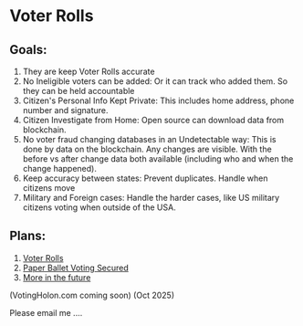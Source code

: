 # Voter Rolls  


## Goals:
1. They are keep Voter Rolls accurate
1. No Ineligible voters can be added: Or it can track who added them. So they can be held accountable
1. Citizen's Personal Info Kept Private: This includes home address, phone number and signature.
1. Citizen Investigate from Home: Open source can download data from blockchain.
1. No voter fraud changing databases in an Undetectable way: This is done by data on the blockchain. Any changes are visible. With the before vs after change data both available (including who and when the change happened).
1. Keep accuracy between states: Prevent duplicates. Handle when citizens move
1. Military and Foreign cases: Handle the harder cases, like US military citizens voting when outside of the USA.
   

## Plans:
1. [Voter Rolls](https://github.com/FreedomNow2025/X_Censorship/blob/main/Incident_4.md)
1. [Paper Ballet Voting Secured](https://github.com/FreedomNow2025/X_Censorship/blob/main/Incident_4.md)
1. [More in the future](https://github.com/FreedomNow2025/X_Censorship/blob/main/Incident_4.md)


(VotingHolon.com coming soon)   (Oct 2025)

Please email me ....


